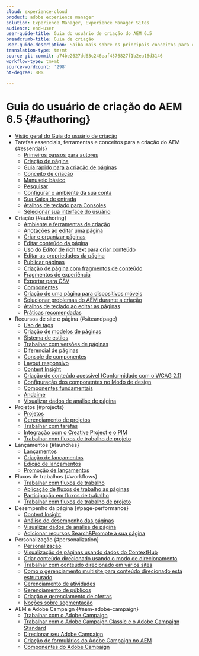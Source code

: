 ```yaml
---
cloud: experience-cloud
product: adobe experience manager
solution: Experience Manager, Experience Manager Sites
audience: end-user
user-guide-title: Guia do usuário de criação do AEM 6.5
breadcrumb-title: Guia de criação
user-guide-description: Saiba mais sobre os principais conceitos para criação de conteúdo e criação no AEM.
translation-type: tm+mt
source-git-commit: a74be2627dd63c246eaf4576827f1b2ea16d3146
workflow-type: tm+mt
source-wordcount: '298'
ht-degree: 88%

---
```



# Guia do usuário de criação do AEM 6.5 {#authoring}

+ [Visão geral do Guia do usuário de criação](home.md)
+ Tarefas essenciais, ferramentas e conceitos para a criação do AEM {#essentials}
   + [Primeiros passos para autores](first-steps.md)
   + [Criação de página](page-authoring.md)
   + [Guia rápido para a criação de páginas](qg-page-authoring.md)
   + [Conceito de criação](author.md)
   + [Manuseio básico](basic-handling.md)
   + [Pesquisar](search.md)
   + [Configurar o ambiente da sua conta](user-properties.md)
   + [Sua Caixa de entrada](inbox.md)
   + [Atalhos de teclado para Consoles](keyboard-shortcuts.md)
   + [Selecionar sua interface do usuário](select-ui.md)
+ Criação {#authoring}
   + [Ambiente e ferramentas de criação](author-environment-tools.md)
   + [Anotações ao editar uma página](annotations.md)
   + [Criar e organizar páginas](managing-pages.md)
   + [Editar conteúdo da página](editing-content.md)
   + [Uso do Editor de rich text para criar conteúdo](rich-text-editor.md)
   + [Editar as propriedades da página](editing-page-properties.md)
   + [Publicar páginas](publishing-pages.md)
   + [Criação de página com fragmentos de conteúdo](content-fragments.md)
   + [Fragmentos de experiência](experience-fragments.md)
   + [Exportar para CSV](csv-export.md)
   + [Componentes](default-components.md)
   + [Criação de uma página para dispositivos móveis   ](mobile.md)
   + [Solucionar problemas do AEM durante a criação  ](troubleshooting.md)
   + [Atalhos de teclado ao editar as páginas](page-authoring-keyboard-shortcuts.md)
   + [Práticas recomendadas    ](best-practices.md)
+ Recursos de site e página {#siteandpage}
   + [Uso de tags](tags.md)
   + [Criação de modelos de páginas  ](templates.md)
   + [Sistema de estilos](style-system.md)
   + [Trabalhar com versões de páginas](working-with-page-versions.md)
   + [Diferencial de páginas](page-diff.md)
   + [Console de componentes](default-components-console.md)
   + [Layout responsivo](responsive-layout.md)
   + [Content Insight](content-insights.md)
   + [Criação de conteúdo acessível (Conformidade com o WCAG 2.1)](creating-accessible-content.md)
   + [Configuração dos componentes no Modo de design](default-components-designmode.md)
   + [Componentes fundamentais](default-components-foundation.md)
   + [Andaime](scaffolding.md)
   + [Visualizar dados de análise de página](page-analytics-using.md)
+ Projetos {#projects}
   + [Projetos](projects.md)
   + [Gerenciamento de projetos](touch-ui-managing-projects.md)
   + [Trabalhar com tarefas](task-content.md)
   + [Integração com o Creative Project e o PIM](managing-product-information.md)
   + [Trabalhar com fluxos de trabalho de projeto](projects-with-workflows.md)
+ Lançamentos {#launches}
   + [Lançamentos](launches.md)
   + [Criação de lançamentos](launches-creating.md)
   + [Edição de lançamentos](launches-editing.md)
   + [Promoção de lançamentos](launches-promoting.md)
+ Fluxos de trabalhos {#workflows}
   + [Trabalhar com fluxos de trabalho](workflows.md)
   + [Aplicação de fluxos de trabalho às páginas](workflows-applying.md)
   + [Participação em fluxos de trabalho](workflows-participating.md)
   + [Trabalhar com fluxos de trabalho de projeto](https://experienceleague.adobe.com/docs/experience-manager-65/authoring/projects/projects-with-workflows.html)
+ Desempenho da página {#page-performance}
   + [Content Insight](https://experienceleague.adobe.com/docs/experience-manager-65/authoring/siteandpage/content-insights.html)
   + [Análise do desempenho das páginas](ci-analyze.md)
   + [Visualizar dados de análise de página](pa-using.md)
   + [Adicionar recursos Search&amp;Promote à sua página](search-and-promote.md)
+ Personalização {#personalization}
   + [Personalização](personalization.md)
   + [Visualização de páginas usando dados do ContextHub](ch-previewing.md)
   + [Criar conteúdo direcionado usando o modo de direcionamento](content-targeting-touch.md)
   + [Trabalhar com conteúdo direcionado em vários sites](multisite-support-targeted-content.md)
   + [Como o gerenciamento multisite para conteúdo direcionado está estruturado](technical-multisite-targeted.md)
   + [Gerenciamento de atividades](activitylib.md)
   + [Gerenciamento de públicos](managing-audiences.md)
   + [Criação e gerenciamento de ofertas](offerlib.md)
   + [Noções sobre segmentação](segmentation-overview.md)
+ AEM e Adobe Campaign {#aem-adobe-campaign}
   + [Trabalhar com o Adobe Campaign](adobe-campaign.md)
   + [Trabalhar com o Adobe Campaign Classic e o Adobe Campaign Standard](campaign.md)
   + [Direcionar seu Adobe Campaign](target-adobe-campaign.md)
   + [Criação de formulários do Adobe Campaign no AEM](adobe-campaign-forms.md)
   + [Componentes do Adobe Campaign](adobe-campaign-components.md)
